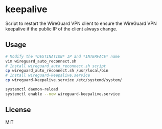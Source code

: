 # keepalive

Script to restart the WireGuard VPN client to ensure the WireGuard VPN keepalive 
if the public IP of the client always change.

## Usage

```sh
# Modify the *DESTINATION* IP and *INTERFACE* name
vim wireguard_auto_reconnect.sh
# Install wireguard_auto_reconnect.sh script
cp wireguard_auto_reconnect.sh /usr/local/bin
# Install wireguard-keepalive.service
cp wireguard-keepalive.service /etc/systemd/system/

systemctl daemon-reload
systemctl enable --now wireguard-keepalive.service
```

## License

MIT
